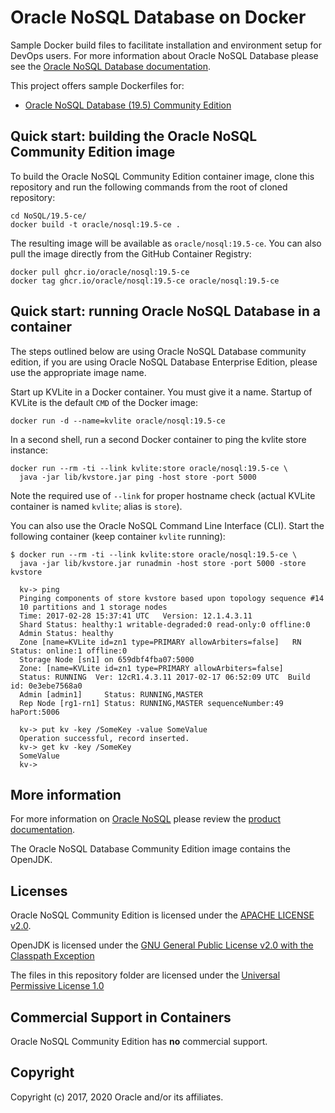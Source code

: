 # Oracle NoSQL Database on Docker

Sample Docker build files to facilitate installation and environment setup for
DevOps users. For more information about Oracle NoSQL Database please see the
[Oracle NoSQL Database documentation](https://docs.oracle.com/en/database/other-databases/nosql-database/index.html).

This project offers sample Dockerfiles for:

* [Oracle NoSQL Database (19.5) Community Edition](19.5/Dockerfile)

## Quick start: building the Oracle NoSQL Community Edition image

To build the Oracle NoSQL Community Edition container image, clone this
repository and run the following commands from the root of cloned repository:

```shell
cd NoSQL/19.5-ce/
docker build -t oracle/nosql:19.5-ce .
```

The resulting image will be available as `oracle/nosql:19.5-ce`. You can also
pull the image directly from the GitHub Container Registry:

```shell
docker pull ghcr.io/oracle/nosql:19.5-ce
docker tag ghcr.io/oracle/nosql:19.5-ce oracle/nosql:19.5-ce
```

## Quick start: running Oracle NoSQL Database in a container

The steps outlined below are using Oracle NoSQL Database community edition, if
you are using Oracle NoSQL Database Enterprise Edition, please use the
appropriate image name.

Start up KVLite in a Docker container. You must give it a name. Startup of
KVLite is the default `CMD` of the Docker image:

```shell
docker run -d --name=kvlite oracle/nosql:19.5-ce
```

In a second shell, run a second Docker container to ping the kvlite store
instance:

```shell
docker run --rm -ti --link kvlite:store oracle/nosql:19.5-ce \
  java -jar lib/kvstore.jar ping -host store -port 5000
```

Note the required use of `--link` for proper hostname check (actual KVLite
container is named `kvlite`; alias is `store`).

You can also use the Oracle NoSQL Command Line Interface (CLI). Start the
following container (keep container `kvlite` running):

```shell
$ docker run --rm -ti --link kvlite:store oracle/nosql:19.5-ce \
  java -jar lib/kvstore.jar runadmin -host store -port 5000 -store kvstore

  kv-> ping
  Pinging components of store kvstore based upon topology sequence #14
  10 partitions and 1 storage nodes
  Time: 2017-02-28 15:37:41 UTC   Version: 12.1.4.3.11
  Shard Status: healthy:1 writable-degraded:0 read-only:0 offline:0
  Admin Status: healthy
  Zone [name=KVLite id=zn1 type=PRIMARY allowArbiters=false]   RN Status: online:1 offline:0
  Storage Node [sn1] on 659dbf4fba07:5000
  Zone: [name=KVLite id=zn1 type=PRIMARY allowArbiters=false]
  Status: RUNNING  Ver: 12cR1.4.3.11 2017-02-17 06:52:09 UTC  Build id: 0e3ebe7568a0
  Admin [admin1]     Status: RUNNING,MASTER
  Rep Node [rg1-rn1] Status: RUNNING,MASTER sequenceNumber:49 haPort:5006

  kv-> put kv -key /SomeKey -value SomeValue
  Operation successful, record inserted.
  kv-> get kv -key /SomeKey
  SomeValue
  kv->
```

## More information

For more information on [Oracle NoSQL](http://www.oracle.com/technetwork/database/database-technologies/nosqldb/overview/index.html)
please review the [product documentation](http://docs.oracle.com/cd/NOSQL/html/index.html).

The Oracle NoSQL Database Community Edition image contains the OpenJDK.

## Licenses

Oracle NoSQL Community Edition is licensed under the [APACHE LICENSE v2.0](https://docs.oracle.com/cd/NOSQL/html/driver_table_c/doc/LICENSE.txt).

OpenJDK is licensed under the [GNU General Public License v2.0 with the Classpath Exception](http://openjdk.java.net/legal/gplv2+ce.html)

The files in this repository folder are licensed under the [Universal Permissive License 1.0](/LICENSE.txt)

## Commercial Support in Containers

Oracle NoSQL Community Edition has **no** commercial support.

## Copyright

Copyright (c) 2017, 2020 Oracle and/or its affiliates.
